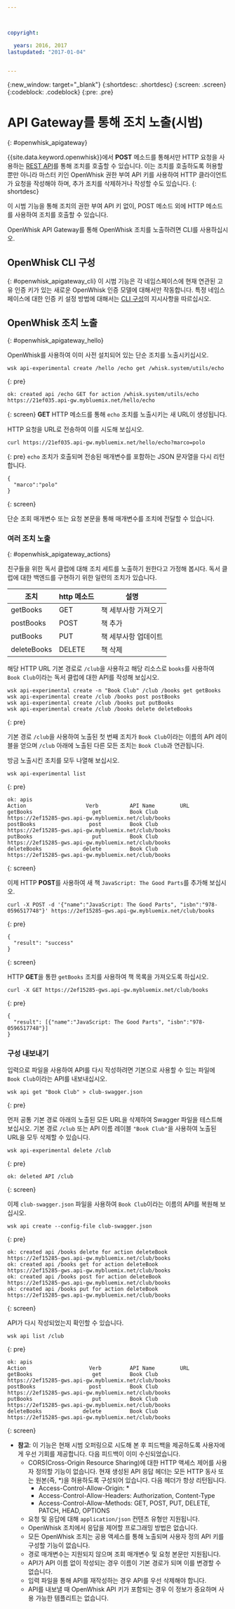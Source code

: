 ```yaml
---

 

copyright:

  years: 2016, 2017
lastupdated: "2017-01-04"
 

---
```


{:new_window: target="_blank"}
{:shortdesc: .shortdesc}
{:screen: .screen}
{:codeblock: .codeblock}
{:pre: .pre}

# API Gateway를 통해 조치 노출(시범)
{: #openwhisk_apigateway}

{{site.data.keyword.openwhisk}}에서 **POST** 메소드를 통해서만 HTTP 요청을 사용하는 [REST API](./openwhisk_reference.html#openwhisk_ref_restapi)를 통해 조치를 호출할 수 있습니다.
이는 조치를 호출하도록 허용할 뿐만 아니라 마스터 키인 OpenWhisk 권한 부여 API 키를
사용하여 HTTP 클라이언트가 요청을 작성해야 하며, 추가 조치를 삭제하거나 작성할 수도 있습니다.
{: shortdesc}

이 시범 기능을 통해 조치의 권한 부여 API 키 없이, POST 메소드 외에 HTTP 메소드를 사용하여 조치를 호출할 수 있습니다. 

OpenWhisk API Gateway를 통해 OpenWhisk 조치를 노출하려면 CLI를 사용하십시오.  

## OpenWhisk CLI 구성
{: #openwhisk_apigateway_cli}
이 시범 기능은 각 네임스페이스에 현재 연관된 고유 인증 키가 있는 새로운 OpenWhisk 인증 모델에 대해서만 작동합니다.
특정 네임스페이스에 대한 인증 키 설정 방법에 대해서는 [CLI 구성](https://console.ng.bluemix.net/openwhisk/cli)의 지시사항을 따르십시오. 

## OpenWhisk 조치 노출
{: #openwhisk_apigateway_hello}

OpenWhisk를 사용하여 이미 사전 설치되어 있는 단순 조치를 노출시키십시오. 

```
wsk api-experimental create /hello /echo get /whisk.system/utils/echo
```
{: pre}
```
ok: created api /echo GET for action /whisk.system/utils/echo
https://21ef035.api-gw.mybluemix.net/hello/echo
```
{: screen}
**GET** HTTP 메소드를 통해 `echo` 조치를 노출시키는 새 URL이 생성됩니다.

HTTP 요청을 URL로 전송하여 이를 시도해 보십시오. 
```
curl https://21ef035.api-gw.mybluemix.net/hello/echo?marco=polo
```
{: pre}
`echo` 조치가 호출되며 전송된 매개변수를 포함하는 JSON 문자열을 다시 리턴합니다.
```
{
  "marco":"polo"
}
```
{: screen}

단순 조회 매개변수 또는 요청 본문을 통해 매개변수를 조치에 전달할 수 있습니다. 

### 여러 조치 노출
{: #openwhisk_apigateway_actions}

친구들을 위한 독서 클럽에 대해 조치 세트를 노출하기 원한다고 가정해 봅시다.
독서 클럽에 대한 백엔드를 구현하기 위한 일련의 조치가 있습니다. 

| 조치 | http 메소드 | 설명 |
| ----------- | ----------- | ------------ |
| getBooks    | GET | 책 세부사항 가져오기  |
| postBooks   | POST | 책 추가 |
| putBooks    | PUT | 책 세부사항 업데이트 |
| deleteBooks | DELETE | 책 삭제 |

해당 HTTP URL 기본 경로로 `/club`을 사용하고 해당 리소스로 `books`를 사용하여 `Book Club`이라는 독서 클럽에 대한 API를 작성해 보십시오. 
```
wsk api-experimental create -n "Book Club" /club /books get getBooks
wsk api-experimental create /club /books post postBooks
wsk api-experimental create /club /books put putBooks
wsk api-experimental create /club /books delete deleteBooks
```
{: pre}

기본 경로 `/club`을 사용하여 노출된 첫 번째 조치가 `Book Club`이라는 이름의 API 레이블을 얻으며 `/club` 아래에 노출된 다른 모든 조치는 `Book Club`과 연관됩니다. 

방금 노출시킨 조치를 모두 나열해 보십시오. 

```
wsk api-experimental list
```
{: pre}
```
ok: apis
Action                   Verb          API Name        URL
getBooks                   get         Book Club       https://2ef15285-gws.api-gw.mybluemix.net/club/books
postBooks                 post         Book Club       https://2ef15285-gws.api-gw.mybluemix.net/club/books
putBooks                   put         Book Club       https://2ef15285-gws.api-gw.mybluemix.net/club/books
deleteBooks             delete         Book Club       https://2ef15285-gws.api-gw.mybluemix.net/club/books
```
{: screen}

이제 HTTP **POST**를 사용하여 새 책 `JavaScript: The Good Parts`를 추가해 보십시오. 
```
curl -X POST -d '{"name":"JavaScript: The Good Parts", "isbn":"978-0596517748"}' https://2ef15285-gws.api-gw.mybluemix.net/club/books
```
{: pre}
```
{
  "result": "success"
}
```
{: screen}

HTTP **GET**을 통한 `getBooks` 조치를 사용하여 책 목록을 가져오도록 하십시오. 
```
curl -X GET https://2ef15285-gws.api-gw.mybluemix.net/club/books
```
{: pre}
```
{
  "result": [{"name":"JavaScript: The Good Parts", "isbn":"978-0596517748"}]
}
```

### 구성 내보내기
입력으로 파일을 사용하여 API를 다시 작성하려면 기본으로 사용할 수 있는 파일에 `Book Club`이라는 API를 내보내십시오.  
```
wsk api get "Book Club" > club-swagger.json
```
{: pre}

먼저 공통 기본 경로 아래의 노출된 모든 URL을 삭제하여 Swagger 파일을 테스트해 보십시오.
기본 경로 `/club` 또는 API 이름 레이블 `"Book Club"`을 사용하여 노출된 URL을 모두 삭제할 수 있습니다. 
```
wsk api-experimental delete /club
```
{: pre}
```
ok: deleted API /club
```
{: screen}

이제 `club-swagger.json` 파일을 사용하여 `Book Club`이라는 이름의 API를 복원해 보십시오. 
```
wsk api create --config-file club-swagger.json
```
{: pre}
```
ok: created api /books delete for action deleteBook
https://2ef15285-gws.api-gw.mybluemix.net/club/books
ok: created api /books get for action deleteBook
https://2ef15285-gws.api-gw.mybluemix.net/club/books
ok: created api /books post for action deleteBook
https://2ef15285-gws.api-gw.mybluemix.net/club/books
ok: created api /books put for action deleteBook
https://2ef15285-gws.api-gw.mybluemix.net/club/books
```
{: screen}

API가 다시 작성되었는지 확인할 수 있습니다. 
```
wsk api list /club
```
{: pre}
```
ok: apis
Action                    Verb         API Name        URL
getBooks                   get         Book Club       https://2ef15285-gws.api-gw.mybluemix.net/club/books
postBooks                 post         Book Club       https://2ef15285-gws.api-gw.mybluemix.net/club/books
putBooks                   put         Book Club       https://2ef15285-gws.api-gw.mybluemix.net/club/books
deleteBooks             delete         Book Club       https://2ef15285-gws.api-gw.mybluemix.net/club/books
```
{: screen}

- **참고**: 이 기능은 현재 시범 오퍼링으로 시도해 본 후 피드백을 제공하도록 사용자에게 우선 기회를 제공합니다. 다음 피드백이 이미 수신되었습니다. 
  - CORS(Cross-Origin Resource Sharing)에 대한 HTTP 액세스 제어를 사용자 정의할 기능이 없습니다. 현재 생성된 API 응답 헤더는 모든 HTTP 동사 또는 원본(즉, *)을 허용하도록 구성되어 있습니다. 다음 헤더가 항상 리턴됩니다. 
    - Access-Control-Allow-Origin: *
    - Access-Control-Allow-Headers: Authorization, Content-Type
    - Access-Control-Allow-Methods: GET, POST, PUT, DELETE, PATCH, HEAD, OPTIONS
  - 요청 및 응답에 대해 `application/json` 컨텐츠 유형만 지원됩니다. 
  - OpenWhisk 조치에서 응답을 제어할 프로그래밍 방법은 없습니다. 
  - 모든 OpenWhisk 조치는 공용 액세스를 통해 노출되며 사용자 정의 API 키를 구성할 기능이 없습니다. 
  - 경로 매개변수는 지원되지 않으며 조회 매개변수 및 요청 본문만 지원됩니다. 
  - API가 API 이름 없이 작성되는 경우 이름이 기본 경로가 되며 이를 변경할 수 없습니다. 
  - 입력 파일을 통해 API를 재작성하는 경우 API를 우선 삭제해야 합니다. 
  - API를 내보낼 때 OpenWhisk API 키가 포함되는 경우 이 정보가 중요하며 사용 가능한 템플리트는 없습니다. 
